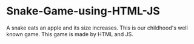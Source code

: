 # Snake-Game-using-HTML-JS
A snake eats an apple and its size increases. This is our childhood's well known game. This game is made by HTML and JS. 
